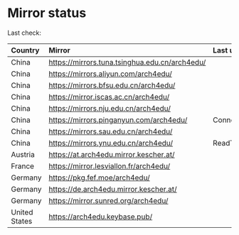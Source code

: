 <script src="./time.js"></script>
# Mirror status
Last check: <script type="text/javascript">localize(1674746383.7933207);</script>

|Country|Mirror|Last update|
|:------|:-----|:----------|
|China|https://mirrors.tuna.tsinghua.edu.cn/arch4edu/|<script type="text/javascript">localize(1674628514);</script>|
|China|https://mirrors.aliyun.com/arch4edu/|<script type="text/javascript">localize(1674628514);</script>|
|China|https://mirrors.bfsu.edu.cn/arch4edu/|<script type="text/javascript">localize(1674628514);</script>|
|China|https://mirror.iscas.ac.cn/arch4edu/|<script type="text/javascript">localize(1674628514);</script>|
|China|https://mirrors.nju.edu.cn/arch4edu/|<script type="text/javascript">localize(1674628514);</script>|
|China|https://mirrors.pinganyun.com/arch4edu/|ConnectionError|
|China|https://mirrors.sau.edu.cn/arch4edu/|<script type="text/javascript">localize(1673850842);</script>|
|China|https://mirrors.ynu.edu.cn/arch4edu/|ReadTimeout|
|Austria|https://at.arch4edu.mirror.kescher.at/|<script type="text/javascript">localize(1674628514);</script>|
|France|https://mirror.lesviallon.fr/arch4edu/|<script type="text/javascript">localize(1674153500);</script>|
|Germany|https://pkg.fef.moe/arch4edu/|<script type="text/javascript">localize(1674628514);</script>|
|Germany|https://de.arch4edu.mirror.kescher.at/|<script type="text/javascript">localize(1674628514);</script>|
|Germany|https://mirror.sunred.org/arch4edu/|<script type="text/javascript">localize(1674628514);</script>|
|United States|https://arch4edu.keybase.pub/|<script type="text/javascript">localize(1674628514);</script>|

<script src="./tablefilter/tablefilter.js"></script>
<script src="./table.js"></script>